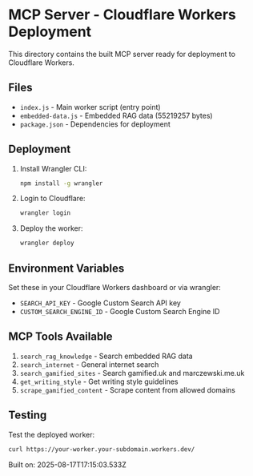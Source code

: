 # MCP Server - Cloudflare Workers Deployment

This directory contains the built MCP server ready for deployment to Cloudflare Workers.

## Files

- `index.js` - Main worker script (entry point)
- `embedded-data.js` - Embedded RAG data (55219257 bytes)
- `package.json` - Dependencies for deployment

## Deployment

1. Install Wrangler CLI:
   ```bash
   npm install -g wrangler
   ```

2. Login to Cloudflare:
   ```bash
   wrangler login
   ```

3. Deploy the worker:
   ```bash
   wrangler deploy
   ```

## Environment Variables

Set these in your Cloudflare Workers dashboard or via wrangler:

- `SEARCH_API_KEY` - Google Custom Search API key
- `CUSTOM_SEARCH_ENGINE_ID` - Google Custom Search Engine ID

## MCP Tools Available

1. `search_rag_knowledge` - Search embedded RAG data
2. `search_internet` - General internet search
3. `search_gamified_sites` - Search gamified.uk and marczewski.me.uk
4. `get_writing_style` - Get writing style guidelines
5. `scrape_gamified_content` - Scrape content from allowed domains

## Testing

Test the deployed worker:

```bash
curl https://your-worker.your-subdomain.workers.dev/
```

Built on: 2025-08-17T17:15:03.533Z

